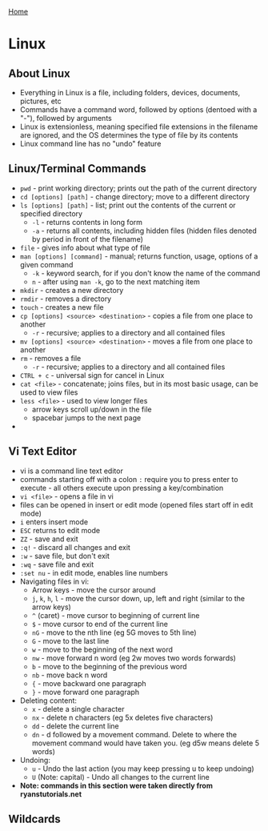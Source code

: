 [Home](README.md)

# Linux

## About Linux

- Everything in Linux is a file, including folders, devices, documents, pictures, etc
- Commands have a command word, followed by options (dentoed with a "-"), followed by arguments
- Linux is extensionless, meaning specified file extensions in the filename are ignored, and the OS determines the type of file by its contents
- Linux command line has no "undo" feature

## Linux/Terminal Commands

- `pwd` - print working directory; prints out the path of the current directory
- `cd [options] [path]` - change directory; move to a different directory
- `ls [options] [path]` - list; print out the contents of the current or specified directory
    - `-l` - returns contents in long form
    - `-a` - returns all contents, including hidden files (hidden files denoted by period in front of the filename)
- `file` - gives info about what type of file 
- `man [options] [command]` - manual; returns function, usage, options of a given command
    - `-k` - keyword search, for if you don't know the name of the command
    - `n` - after using `man -k`, go to the next matching item
- `mkdir` - creates a new directory
- `rmdir` - removes a directory
- `touch` - creates a new file
- `cp [options] <source> <destination>` - copies a file from one place to another
    - `-r` - recursive; applies to a directory and all contained files
- `mv [options] <source> <destination>` - moves a file from one place to another
- `rm` - removes a file
    - `-r` - recursive; applies to a directory and all contained files
- `CTRL + c` - universal sign for cancel in Linux
- `cat <file>` - concatenate; joins files, but in its most basic usage, can be used to view files
- `less <file>` - used to view longer files
    - arrow keys scroll up/down in the file
    - spacebar jumps to the next page
-

## Vi Text Editor


- vi is a command line text editor
- commands starting off with a colon `:` require you to press enter to execute - all others execute upon pressing a key/combination
- `vi <file>` - opens a file in vi
- files can be opened in insert or edit mode (opened files start off in edit mode)
- `i` enters insert mode
- `ESC` returns to edit mode
- `ZZ` - save and exit
- `:q!` - discard all changes and exit
- `:w` - save file, but don't exit
- `:wq` - save file and exit
- `:set nu` - in edit mode, enables line numbers
- Navigating files in vi:
    - Arrow keys - move the cursor around
    - `j`, `k`, `h`, `l` - move the cursor down, up, left and right (similar to the arrow keys)
    - `^` (caret) - move cursor to beginning of current line
    - `$` - move cursor to end of the current line
    - `nG` - move to the nth line (eg 5G moves to 5th line)
    - `G` - move to the last line
    - `w` - move to the beginning of the next word
    - `nw` - move forward n word (eg 2w moves two words forwards)
    - `b` - move to the beginning of the previous word
    - `nb` - move back n word
    - `{` - move backward one paragraph
    - `}` - move forward one paragraph
- Deleting content:
    - `x` - delete a single character
    - `nx` - delete n characters (eg 5x deletes five characters)
    - `dd` - delete the current line
    - `dn` - d followed by a movement command. Delete to where the movement command would have taken you. (eg d5w means delete 5 words)
- Undoing:
    - `u` - Undo the last action (you may keep pressing u to keep undoing)
    - `U` (Note: capital) - Undo all changes to the current line
- **Note: commands in this section were taken directly from ryanstutorials.net**

## Wildcards